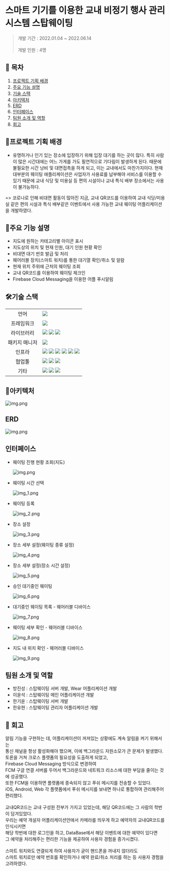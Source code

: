 # 스마트 기기를 이용한 교내 비정기 행사 관리 시스템 스탑웨이팅 

> 개발 기간 : 2022.01.04 ~ 2022.06.14</br>  
> 개발 인원 : 4명

## 📑 목차

1.  [프로젝트 기획 배경](#프로젝트-기획-배경)
2.  [주요 기능 설명](#주요-기능-설명)
3. [기술 스택](#기술-스택)
4. [아키텍처](#아키텍처)
5. [ERD](#erd)
6. [인터페이스](#인터페이스)
7. [팀원 소개 및 역할](#팀원-소개-및-역할)
8. [회고](#회고)

## 📌프로젝트 기획 배경

- 유명하거나 인기 있는 장소에 입장하기 위해 입장 대기를 하는 곳이 많다.
  특히 사람이 많은 시간대에는 어느 가게를 가도 필연적으로 기다림이 발생하게 된다.
  때문에 불필요한 시간 낭비 및 대면접촉을 하게 되고, 이는 교내에서도 마찬가지이다.
  현재 대부분의 웨이팅 애플리케이션은 사업자가 사용료를 납부해야 서비스를 이용할 수 있기 때문에 교내 식당 및 미용실 등 편의 시설이나 교내 특식 배부 장소에서는 사용이 불가능하다.

=> 코로나로 인해 비대면 활동이 많아진 지금, 교내 QR코드를 이용하여 교내 식당/미용실 같은 편의 시설과 특식 배부같은 이벤트에서 사용 가능한 교내 웨이팅 어플리케이션을 개발하였다.


## 🔎주요 기능 설명

- 지도에 원하는 카테고리별 아이콘 표시
- 지도상의 위치 및 현재 인원, 대기 인원 현황 확인
- 비대면 대기 번호 발급 및 처리
- 웨어러블 장치(스마트 워치)를 통한 대기열 확인/취소 및 알람
- 현재 위치 주위에 근처의 웨이팅 조회
- 교내 QR코드를 이용하여 웨이팅 체크인
- Firebase Cloud Messaging을 이용한 어플 푸시알림


## 🛠기술 스택

<table>
<tr>
 <td align="center">언어</td>
 <td>
  <img src="https://img.shields.io/badge/Java-orange?style=for-the-badge&logo=Java&logoColor=white"/>

 </td>
</tr>
<tr>
 <td align="center">프레임워크</td>
 <td>
  <img src="https://img.shields.io/badge/Spring-6DB33F?style=for-the-badge&logo=Spring&logoColor=ffffff"/>
</tr>
<tr>
 <td align="center">라이브러리</td>
 <td>

<img src="https://img.shields.io/badge/SpringBoot-6DB33F?style=for-the-badge&logo=SpringBoot&logoColor=ffffff"/>
<img src="https://img.shields.io/badge/springsecurity-6DB33F?style=for-the-badge&logo=springsecurity&logoColor=ffffff"/>
<img src="https://img.shields.io/badge/jwt-6DB33F?style=for-the-badge&logo=jwt&logoColor=ffffff"/>
</tr>
<tr>
 <td align="center">패키지 매니저</td>
 <td>
    <img src="https://img.shields.io/badge/gradle-02303A?style=for-the-badge&logo=gradle&logoColor=white">

  </td>
</tr>
<tr>
 <td align="center">인프라</td>
 <td>
  <img src="https://img.shields.io/badge/MYSQL-4479A1?style=for-the-badge&logo=MYSQL&logoColor=ffffff"/>
  <img src="https://img.shields.io/badge/amazonaws-232F3E?style=for-the-badge&logo=amazonaws&logoColor=ffffff"/>
  <img src="https://img.shields.io/badge/amazons3-569A31?style=for-the-badge&logo=amazons3&logoColor=ffffff"/>
  <img src="https://img.shields.io/badge/amazonec2-FF9900?style=for-the-badge&logo=amazonec2&logoColor=ffffff"/>
  <img src="https://img.shields.io/badge/docker-2496ED?style=for-the-badge&logo=docker&logoColor=ffffff"/>
  <img src="https://img.shields.io/badge/jenkins-D24939?style=for-the-badge&logo=jenkins&logoColor=ffffff"/>

</tr>

<tr>
 <td align="center">협업툴</td>
 <td>
    <img src="https://img.shields.io/badge/Git-F05032?style=for-the-badge&logo=Git&logoColor=white"/>
    <img src="https://img.shields.io/badge/GitHub-181717?style=for-the-badge&logo=GitHub&logoColor=white"/> 
    <img src="https://img.shields.io/badge/Discord-0058CC?style=for-the-badge&logo=Discord&logoColor=white"/> 
 </td>
</tr>
<tr>
 <td align="center">기타</td>
 <td>
    <img src="https://img.shields.io/badge/Figma-F24E1E?style=for-the-badge&logo=Figma&logoColor=white"/>
    <img src="https://img.shields.io/badge/Notion-000000?style=for-the-badge&logo=Notion&logoColor=white"/> 
    <img src="https://img.shields.io/badge/swagger-85EA2D?style=for-the-badge&logo=swagger&logoColor=white"/>
 </td>
</tr>
</table>

## 🧱아키텍처
![img.png](images/img0.png)

## ERD
![img.png](images/ERD.png)

## 인터페이스
 - 웨이팅 진행 현황 조회(지도)

    ![img.png](images/img.png)

 - 웨이팅 시간 선택

    ![img_1.png](images/img_1.png)
 - 웨이팅 등록

    ![img_2.png](images/img_2.png)

 - 장소 설정

    ![img_3.png](images/img_3.png)

 - 장소 세부 설정(웨이팅 종류 설정)

    ![img_4.png](images/img_4.png)

 - 장소 세부 설정(장소 시간 설정)

    ![img_5.png](images/img_5.png)

 - 승인 대기중인 웨이팅

    ![img_6.png](images/img_6.png)

 - 대기중인 웨이팅 목록 - 웨어러블 디바이스

    ![img_7.png](images/img_7.png)

 - 웨이팅 세부 확인 - 웨어러블 디바이스

    ![img_8.png](images/img_8.png)

 - 지도 내 위치 확인 - 웨어러블 디바이스

    ![img_9.png](images/img_9.png)
## 팀원 소개 및 역할
* 방진성 : 스탑웨이팅 서버 개발, Wear 어플리케이션 개발
* 이윤석 : 스탑웨이팅 메인 어플리케이션 개발
* 한기윤 : 스탑웨이팅 서버 개발
* 한유현 : 스탑웨이팅 관리자 어플리케이션 개발

## 💬 회고
알림 기능을 구현하는 데, 어플리케이션이 꺼져있는 상황에도 계속 알림을 켜기 위해서는</br>
통신 채널을 항상 활성화해야 했으며, 이에 백그라운드 자원소모가 큰 문제가 발생했다.</br>
토론을 거쳐 크로스 플랫폼의 필요성을 도출하게 되었고,</br>
Firebase Cloud Messaging 방식으로 변경하여</br>
FCM 구글 연결 서버를 두어서 백그라운드와 네트워크 리소스에 대한 부담을 줄이는 것에 성공했다.</br>
또한 FCM을 이용하면 플랫폼에 종속되지 않고 푸쉬 메시지를 전송할 수 있었다.</br>
iOS, Android, Web 각 플랫폼에서 푸쉬 메시지를 보내면 하나로 통합하여 관리해주어 편리했다.</br>
</br>
교내QR코드는 교내 구성원 전부가 가지고 있었는데, 해당 QR코드에는 그 사람의 학번이 담겨있었다.</br>
우리는 예약 개설자 어플리케이션안에서 카메라를 띄우게 하고 예약자의 교내QR코드를 인식시키면</br>
해당 학번에 대한 로그인을 하고, DataBase에서 해당 이벤트에 대한 예약이 있다면</br>
그 예약을 처리해주는 편리한 기능을 제공하여 사용자 경험을 증가시켰다.</br>
</br>
스마트 워치와도 연결되게 하여 사용자가 굳이 핸드폰을 꺼내지 않더라도</br>
스마트 워치로만 예약 번호를 확인하거나 예약 완료/취소 처리를 하는 등 사용자 경험을 고려하였다.
